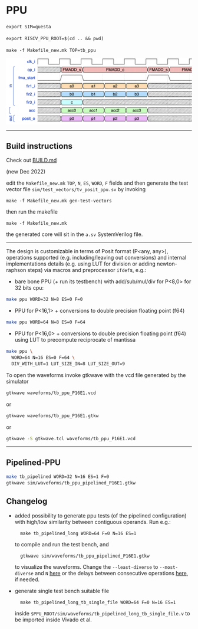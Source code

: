 # PPU

    export SIM=questa

    export RISCV_PPU_ROOT=$(cd .. && pwd)

    make -f Makefile_new.mk TOP=tb_ppu


![img](docs/ppu2_fma.png)


---


## Build instructions

Check out [BUILD.md](./docs/BUILD.md)


(new Dec 2022)


edit the `Makefile_new.mk` `TOP`, `N`, `ES`, `WORD`, `F` fields and then generate the test vector file `sim/test_vectors/tv_posit_ppu.sv` by invoking

    make -f Makefile_new.mk gen-test-vectors

then run the makefile

    make -f Makefile_new.mk

the generated core will sit in the `a.sv` SystemVerilog file.

---


The design is customizable in terms of Posit format (P<any, any>), operations supported (e.g. including/leaving out conversions) and internal implementations details (e.g. using LUT for division or adding newton-raphson steps) via macros and preprocessor `ifdef`s, 
e.g.:

- bare bone PPU (+ run its testbench) with add/sub/mul/div for P<8,0> for 32 bits cpu:
```sh
make ppu WORD=32 N=8 ES=0 F=0
```
- PPU for P<16,1> + conversions to double precision floating point (f64)
```sh
make ppu WORD=64 N=8 ES=0 F=64
```

- PPU for P<16,0> + conversions to double precision floating point (f64) using LUT to precompute reciprocate of mantissa
```sh
make ppu \
  WORD=64 N=16 ES=0 F=64 \
  DIV_WITH_LUT=1 LUT_SIZE_IN=8 LUT_SIZE_OUT=9
```


To open the waveforms invoke gtkwave with the vcd file generated by the simulator
```sh
gtkwave waveforms/tb_ppu_P16E1.vcd
```
or 
```sh
gtkwave waveforms/tb_ppu_P16E1.gtkw
```
or 
```sh
gtkwave -S gtkwave.tcl waveforms/tb_ppu_P16E1.vcd
```

---
## Pipelined-PPU

```sh
make tb_pipelined WORD=32 N=16 ES=1 F=0
gtkwave sim/waveforms/tb_ppu_pipelined_P16E1.gtkw 
```

## Changelog
- added possibility to generate ppu tests (of the pipelined configuration) with high/low similarity between contiguous operands. Run e.g.:

        make tb_pipelined_long WORD=64 F=0 N=16 ES=1
    
    to compile and run the test bench, and

        gtkwave sim/waveforms/tb_ppu_pipelined_P16E1.gtkw 

    to visualize the waveforms.
    Change the `--least-diverse` to `--most-diverse` and `N` [here](https://bitbucket.org/riscv-ppu/ppu/src/1b4718bdcceea456942dc039c06b7711234f3f78/Makefile#lines-208) or the delays between consecutive operations [here](https://bitbucket.org/riscv-ppu/ppu/src/1b4718bdcceea456942dc039c06b7711234f3f78/scripts/tb_gen_pipelined_long.py#lines-72), if needed.

- generate single test bench suitable file

        make tb_pipelined_long_tb_single_file WORD=64 F=0 N=16 ES=1
    
    inside `$PPU_ROOT/sim/waveforms/tb_pipelined_long_tb_single_file.v` to be imported inside Vivado et al.

